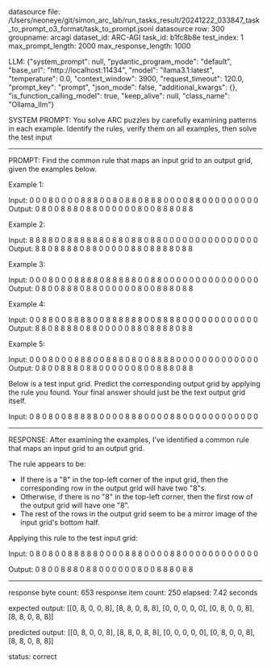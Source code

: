 datasource file: /Users/neoneye/git/simon_arc_lab/run_tasks_result/20241222_033847_task_to_prompt_o3_format/task_to_prompt.jsonl
datasource row: 300
groupname: arcagi
dataset_id: ARC-AGI
task_id: b1fc8b8e
test_index: 1
max_prompt_length: 2000
max_response_length: 1000

LLM:
{"system_prompt": null, "pydantic_program_mode": "default", "base_url": "http://localhost:11434", "model": "llama3.1:latest", "temperature": 0.0, "context_window": 3900, "request_timeout": 120.0, "prompt_key": "prompt", "json_mode": false, "additional_kwargs": {}, "is_function_calling_model": true, "keep_alive": null, "class_name": "Ollama_llm"}

SYSTEM PROMPT:
You solve ARC puzzles by carefully examining patterns in each example. Identify the rules, verify them on all examples, then solve the test input

---

PROMPT:
Find the common rule that maps an input grid to an output grid, given the examples below.

Example 1:

Input:
0 0 0 8 0 0
0 0 8 8 8 0
0 8 0 8 8 0
8 8 8 0 0 0
0 8 8 0 0 0
0 0 0 0 0 0
Output:
0 8 0 0 8
8 8 0 8 8
0 0 0 0 0
0 8 0 0 8
8 8 0 8 8

Example 2:

Input:
8 8 8 8 0 0
8 8 8 8 8 8
0 8 8 0 8 8
0 8 8 0 0 0
0 0 0 0 0 0
0 0 0 0 0 0
Output:
8 8 0 8 8
8 8 0 8 8
0 0 0 0 0
8 8 0 8 8
8 8 0 8 8

Example 3:

Input:
0 0 0 8 0 0
0 8 8 8 8 0
8 8 8 8 8 0
0 8 8 0 0 0
0 0 0 0 0 0
0 0 0 0 0 0
Output:
0 8 0 0 8
8 8 0 8 8
0 0 0 0 0
0 8 0 0 8
8 8 0 8 8

Example 4:

Input:
0 0 8 8 0 0
8 8 8 8 0 0
8 8 8 8 8 8
0 0 8 8 8 8
0 0 0 0 0 0
0 0 0 0 0 0
Output:
8 8 0 8 8
8 8 0 8 8
0 0 0 0 0
8 8 0 8 8
8 8 0 8 8

Example 5:

Input:
0 0 0 8 0 0
0 8 8 8 0 0
8 8 8 0 8 0
0 8 8 8 8 0
0 0 0 0 0 0
0 0 0 0 0 0
Output:
0 8 0 0 8
8 8 0 8 8
0 0 0 0 0
0 8 0 0 8
8 8 0 8 8

Below is a test input grid. Predict the corresponding output grid by applying the rule you found. Your final answer should just be the text output grid itself.

Input:
0 8 0 8 0 0
8 8 8 8 8 0
0 0 0 8 8 8
0 0 0 0 8 8
0 0 0 0 0 0
0 0 0 0 0 0


---

RESPONSE:
After examining the examples, I've identified a common rule that maps an input grid to an output grid.

The rule appears to be:

* If there is a "8" in the top-left corner of the input grid, then the corresponding row in the output grid will have two "8"s.
* Otherwise, if there is no "8" in the top-left corner, then the first row of the output grid will have one "8".
* The rest of the rows in the output grid seem to be a mirror image of the input grid's bottom half.

Applying this rule to the test input grid:

Input:
0 8 0 8 0 0
8 8 8 8 8 0
0 0 0 8 8 8
0 0 0 0 8 8
0 0 0 0 0 0
0 0 0 0 0 0

Output:
0 8 0 0 8
8 8 0 8 8
0 0 0 0 0
0 8 0 0 8
8 8 0 8 8

---


response byte count: 653
response item count: 250
elapsed: 7.42 seconds

expected output:
[[0, 8, 0, 0, 8], [8, 8, 0, 8, 8], [0, 0, 0, 0, 0], [0, 8, 0, 0, 8], [8, 8, 0, 8, 8]]

predicted output:
[[0, 8, 0, 0, 8], [8, 8, 0, 8, 8], [0, 0, 0, 0, 0], [0, 8, 0, 0, 8], [8, 8, 0, 8, 8]]

status: correct
